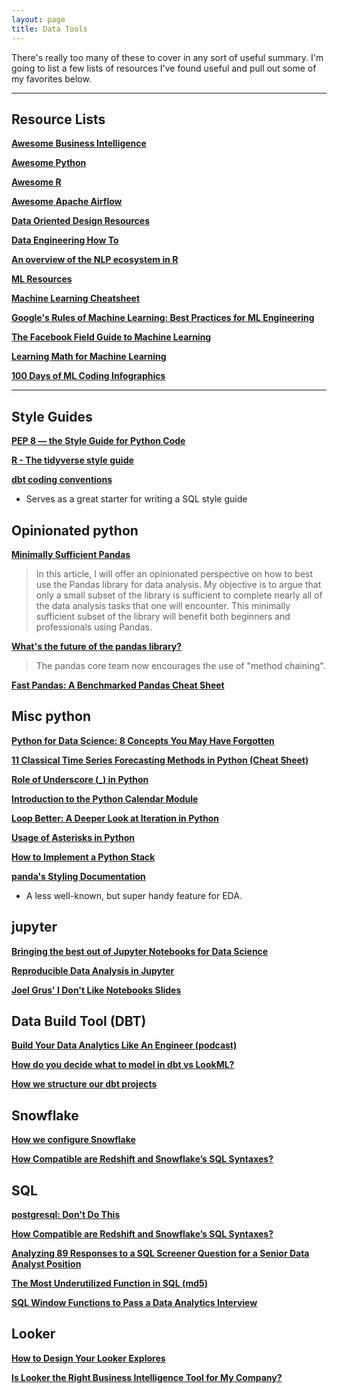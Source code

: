 ```yaml
---
layout: page
title: Data Tools
---
```


There's really too many of these to cover in any sort of useful summary. I'm going to list a few lists of resources I've found useful and pull out some of my favorites below.

---

## Resource Lists

[**Awesome Business Intelligence**](https://github.com/thenaturalist/awesome-business-intelligence)

[**Awesome Python**](https://awesome-python.com/)

[**Awesome R**](https://github.com/qinwf/awesome-R)

[**Awesome Apache Airflow**](https://github.com/jghoman/awesome-apache-airflow)

[**Data Oriented Design Resources**](https://github.com/dbartolini/data-oriented-design)

[**Data Engineering How To**](https://github.com/adilkhash/Data-Engineering-HowTo)

[**An overview of the NLP ecosystem in R**](http://www.bnosac.be/index.php/blog/87-an-overview-of-the-nlp-ecosystem-in-r-nlproc-textasdata)

[**ML Resources**](https://sgfin.github.io/learning-resources/)

[**Machine Learning Cheatsheet**](https://ml-cheatsheet.readthedocs.io/en/latest/index.html)

[**Google's Rules of Machine Learning: Best Practices for ML Engineering**](http://martin.zinkevich.org/rules_of_ml/rules_of_ml.pdf)

[**The Facebook Field Guide to Machine Learning**](https://research.fb.com/the-facebook-field-guide-to-machine-learning-video-series/)

[**Learning Math for Machine Learning**](https://blog.ycombinator.com/learning-math-for-machine-learning/)

[**100 Days of ML Coding Infographics**](https://github.com/Avik-Jain/100-Days-Of-ML-Code)

---

## Style Guides

[**PEP 8 — the Style Guide for Python Code**](https://pep8.org/)

[**R - The tidyverse style guide**](https://style.tidyverse.org/)

[**dbt coding conventions**](https://github.com/fishtown-analytics/corp/blob/master/dbt_coding_conventions.md)

- Serves as a great starter for writing a SQL style guide

## Opinionated python

[**Minimally Sufficient Pandas**](https://medium.com/dunder-data/minimally-sufficient-pandas-a8e67f2a2428)

> In this article, I will offer an opinionated perspective on how to best use the Pandas library for data analysis. My objective is to argue that only a small subset of the library is sufficient to complete nearly all of the data analysis tasks that one will encounter. This minimally sufficient subset of the library will benefit both beginners and professionals using Pandas.

[**What's the future of the pandas library?**](https://www.dataschool.io/future-of-pandas/)

> The pandas core team now encourages the use of "method chaining".

[**Fast Pandas: A Benchmarked Pandas Cheat Sheet**](https://github.com/mm-mansour/Fast-Pandas)

## Misc python

[**Python for Data Science: 8 Concepts You May Have Forgotten**](https://towardsdatascience.com/python-for-data-science-8-concepts-you-may-have-forgotten-i-did-825966908393)

[**11 Classical Time Series Forecasting Methods in Python (Cheat Sheet)**](https://machinelearningmastery.com/time-series-forecasting-methods-in-python-cheat-sheet/)

[**Role of Underscore (\_) in Python**](https://www.datacamp.com/community/tutorials/role-underscore-python)

[**Introduction to the Python Calendar Module**](https://stackabuse.com/introduction-to-the-python-calendar-module/)

[**Loop Better: A Deeper Look at Iteration in Python**](https://treyhunner.com/2019/06/loop-better-a-deeper-look-at-iteration-in-python/)

[**Usage of Asterisks in Python**](https://www.datacamp.com/community/tutorials/usage-asterisks-python)

[**How to Implement a Python Stack**](https://realpython.com/how-to-implement-python-stack/)

[**panda's Styling Documentation**](http://pandas.pydata.org/pandas-docs/stable/user_guide/style.html)

- A less well-known, but super handy feature for EDA.

## jupyter

[**Bringing the best out of Jupyter Notebooks for Data Science**](https://towardsdatascience.com/bringing-the-best-out-of-jupyter-notebooks-for-data-science-f0871519ca29)

[**Reproducible Data Analysis in Jupyter**](https://jakevdp.github.io/blog/2017/03/03/reproducible-data-analysis-in-jupyter/)

[**Joel Grus' I Don't Like Notebooks Slides**](https://docs.google.com/presentation/d/1n2RlMdmv1p25Xy5thJUhkKGvjtV-dkAIsUXP-AL4ffI/edit#slide=id.g362da58057_0_1)

## Data Build Tool (DBT)

[**Build Your Data Analytics Like An Engineer (podcast)**](https://www.dataengineeringpodcast.com/dbt-data-analytics-episode-81/)

[**How do you decide what to model in dbt vs LookML?**](https://blog.fishtownanalytics.com/how-do-you-decide-what-to-model-in-dbt-vs-lookml-dca4c79e2304)

[**How we structure our dbt projects**](https://discourse.getdbt.com/t/how-we-structure-our-dbt-projects/355)

## Snowflake

[**How we configure Snowflake**](https://blog.fishtownanalytics.com/how-we-configure-snowflake-fc13f1eb36c4)

[**How Compatible are Redshift and Snowflake’s SQL Syntaxes?**](https://medium.com/@jthandy/how-compatible-are-redshift-and-snowflakes-sql-syntaxes-c2103a43ae84)

## SQL

[**postgresql: Don't Do This**](https://wiki.postgresql.org/wiki/Don%27t_Do_This)

[**How Compatible are Redshift and Snowflake’s SQL Syntaxes?**](https://medium.com/@jthandy/how-compatible-are-redshift-and-snowflakes-sql-syntaxes-c2103a43ae84)

[**Analyzing 89 Responses to a SQL Screener Question for a Senior Data Analyst Position**](https://mattmazur.com/2018/11/12/analyzing-89-responses-to-a-sql-screener-question-for-a-senior-data-analyst-position/)

[**The Most Underutilized Function in SQL (md5)**](https://blog.fishtownanalytics.com/the-most-underutilized-function-in-sql-9279b536ed1a)

[**SQL Window Functions to Pass a Data Analytics Interview**](https://calogica.com/sql/2018/07/01/sql-functions-for-data-analyst-interviews.html)

## Looker

[**How to Design Your Looker Explores**](https://blog.fishtownanalytics.com/how-to-design-your-looker-explores-171e28465add)

[**Is Looker the Right Business Intelligence Tool for My Company?**](https://blog.fishtownanalytics.com/is-looker-the-right-business-intelligence-tool-for-my-company-afc1f750a0f9)

